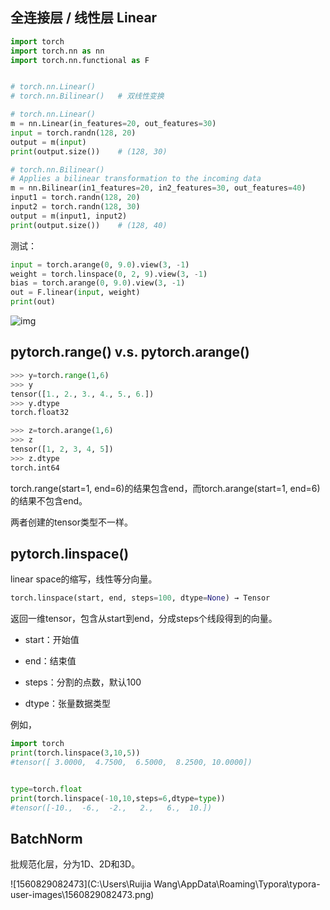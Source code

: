 ## 全连接层 / 线性层 Linear

~~~python
import torch
import torch.nn as nn
import torch.nn.functional as F


# torch.nn.Linear()
# torch.nn.Bilinear()   # 双线性变换

# torch.nn.Linear()
m = nn.Linear(in_features=20, out_features=30)
input = torch.randn(128, 20)
output = m(input)
print(output.size())    # (128, 30)

# torch.nn.Bilinear()
# Applies a bilinear transformation to the incoming data
m = nn.Bilinear(in1_features=20, in2_features=30, out_features=40)
input1 = torch.randn(128, 20)
input2 = torch.randn(128, 30)
output = m(input1, input2)
print(output.size())    # (128, 40)
~~~

测试：

~~~python
input = torch.arange(0, 9.0).view(3, -1)
weight = torch.linspace(0, 2, 9).view(3, -1)
bias = torch.arange(0, 9.0).view(3, -1)
out = F.linear(input, weight)
print(out)
~~~

![img](https://upload-images.jianshu.io/upload_images/11478104-f2e2b05a86911028.png?imageMogr2/auto-orient/)



## pytorch.range() v.s. pytorch.arange()

~~~python
>>> y=torch.range(1,6)
>>> y
tensor([1., 2., 3., 4., 5., 6.])
>>> y.dtype
torch.float32

>>> z=torch.arange(1,6)
>>> z
tensor([1, 2, 3, 4, 5])
>>> z.dtype
torch.int64
~~~

torch.range(start=1, end=6)的结果包含end，而torch.arange(start=1, end=6)的结果不包含end。

两者创建的tensor类型不一样。



## pytorch.linspace()

linear space的缩写，线性等分向量。

~~~python
torch.linspace(start, end, steps=100, dtype=None) → Tensor
~~~

返回一维tensor，包含从start到end，分成steps个线段得到的向量。

- start：开始值

- end：结束值

- steps：分割的点数，默认100

- dtype：张量数据类型

例如，

~~~python
import torch
print(torch.linspace(3,10,5))
#tensor([ 3.0000,  4.7500,  6.5000,  8.2500, 10.0000])


type=torch.float
print(torch.linspace(-10,10,steps=6,dtype=type))
#tensor([-10.,  -6.,  -2.,   2.,   6.,  10.])
~~~



## BatchNorm

批规范化层，分为1D、2D和3D。

![1560829082473](C:\Users\Ruijia Wang\AppData\Roaming\Typora\typora-user-images\1560829082473.png)



